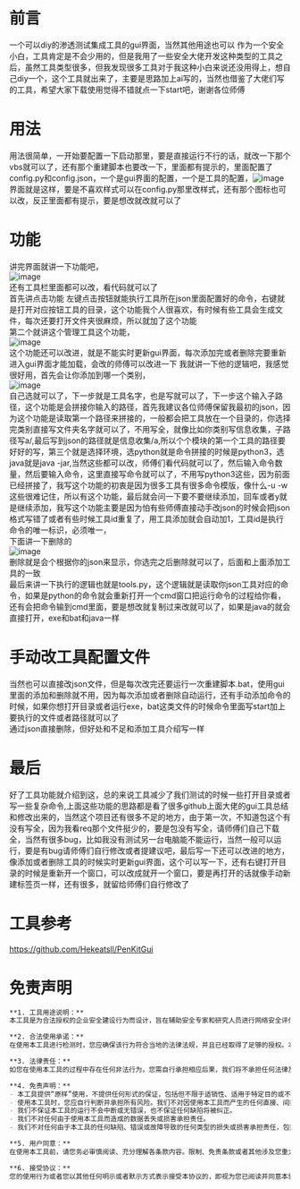 # 前言

一个可以diy的渗透测试集成工具的gui界面，当然其他用途也可以
作为一个安全小白，工具肯定是不会少用的，但是我用了一些安全大佬开发这种类型的工具之后，虽然工具类型很多，但我发现很多工具对于我这种小白来说还没用得上，想自己diy一个，这个工具就出来了，主要是思路加上ai写的，当然也借鉴了大佬们写的工具，希望大家下载使用觉得不错就点一下start吧，谢谢各位师傅

# 用法
用法很简单，一开始要配置一下启动那里，要是直接运行不行的话，就改一下那个vbs就可以了，还有那个重建脚本也要改一下，里面都有提示的，里面配置了config.py和config.json，一个是gui界面的配置，一个是工具的配置，![image](https://github.com/user-attachments/assets/1293e438-2d82-41a3-9cf2-d8711f089bde)
界面就是这样，要是不喜欢样式可以在config.py那里改样式，还有那个图标也可以改，反正里面都有提示，要是想改就改就可以了
# 功能
讲完界面就讲一下功能吧，<br>![image](https://github.com/user-attachments/assets/811bb0d5-33e8-4c4a-9c13-73bc25d9ab88)<br>
还有工具栏里面都可以改，看代码就可以了<br>
首先讲点击功能
左键点击按钮就能执行工具所在json里面配置好的命令，右键就是打开对应按钮工具的目录，这个功能我个人很喜欢，有时候有些工具会生成文件，每次还要打开文件夹很麻烦，所以就加了这个功能<br>
第二个就讲这个管理工具这个功能，
<br>![image](https://github.com/user-attachments/assets/4f5a3e5a-9c2f-4549-b60e-2e593cf74d86)<br>
这个功能还可以改进，就是不能实时更新gui界面，每次添加完或者删除完要重新进入gui界面才能加载，会改的师傅可以改进一下
我就讲一下他的逻辑吧，我感觉很好用，首先会让你添加到哪一个类别，<br>![image](https://github.com/user-attachments/assets/7f3d77d2-a12c-4f36-a017-795b81a54eca)
<br>
自己选就可以了，下一步就是工具名字，也是写就可以了，下一步这个输入子路径，这个功能是会拼接你输入的路径，首先我建议各位师傅保留我最初的json，因为这个功能是读取第一个路径来拼接的，一般都会把工具放在一个目录的，你选择完类别直接写文件夹名字就可以了，不用写全，就像比如你类别写信息收集，子路径写a/,最后写到json的路径就是信息收集/a,所以个个模块的第一个工具的路径要好好的写，第三个就是选择环境，选python就是命令拼接的时候是python3，选java就是java -jar,当然这些都可以改，师傅们看代码就可以了，然后输入命令数量，然后要输入命令，这里直接写命令就可以了，不用写python3这些，因为前面已经拼接了，我写这个功能的初衷是因为很多工具有很多命令模版，像什么-u -w这些很难记住，所以有这个功能，最后就会问一下要不要继续添加，回车或者y就是继续添加，我写这个功能主要是因为怕有些师傅直接动手改json的时候会把json格式写错了或者有些时候工具id重复了，用工具添加就会自动加1，工具id是执行命令的唯一标识，必须唯一，
<br>下面讲一下删除的<br>![image](https://github.com/user-attachments/assets/849d94c3-5a2b-473f-b39d-df21a3bce5fc)
<br>删除就是会个根据你的json来显示，你选完之后删除就可以了，后面和上面添加工具的一致<br>
最后来讲一下执行的逻辑也就是tools.py，这个逻辑就是读取你json工具对应的命令，如果是python的命令就会重新打开一个cmd窗口把运行命令的过程给你看，还有会把命令输到cmd里面，要是想改就复制过来改就可以了，如果是java的就会直接打开，exe和bat和java一样
# 手动改工具配置文件
当然也可以直接改json文件，但是每次改完还要运行一次重建脚本.bat，使用gui里面的添加和删除就不用，因为每次添加或者删除自动运行，还有手动添加命令的时候，如果你想打开目录或者运行exe，bat这类文件的时候命令里面写start加上要执行的文件或者路径就可以了<br>通过json直接删除，但好处和不足和添加工具介绍写一样
# 最后
好了工具功能就介绍到这，总的来说工具减少了我们测试的时候一些打开目录或者写一些复杂命令,上面这些功能的思路都是看了很多github上面大佬的gui工具总结和修改出来的，当然这个项目还有很多不足的地方，由于第一次，不知道包这个有没有写全，因为我看req那个文件挺少的，要是包没有写全，请师傅们自己下载全，当然有很多bug，比如我没有测试另一台电脑能不能运行，当然一般可以运行，要是有bug请师傅们自行修改或者提建议吧，最后写一下还可以改进的地方，像添加或者删除工具的时候实时更新gui界面，这个可以写一下，还有右键打开目录的时候是重新开一个窗口，可以改成就开一个窗口，要是再打开的话就像手动新建标签页一样，还有很多，就留给师傅们自行修改了
# 工具参考
https://github.com/Hekeatsll/PenKitGui
# 免责声明
```markdown
**1. 工具用途说明：**  
本工具是为合法授权的企业安全建设行为而设计，旨在辅助安全专家和研究人员进行网络安全评估和渗透测试。本工具的使用应严格限制在授权的范围内，并且必须遵守所有适用的法律法规。

**2. 合法使用承诺：**  
在使用本工具进行检测时，您应确保该行为符合当地的法律法规，并且已经取得了足够的授权。本工具不得用于任何非法目的，包括但不限于未经授权的访问、数据窃取、服务中断或其他任何形式的网络攻击。

**3. 法律责任：**  
如您在使用本工具的过程中存在任何非法行为，您需自行承担相应后果，我们将不承担任何法律及连带责任。我们强烈建议用户在使用本工具前，咨询法律顾问，确保其行为的合法性。

**4. 免责声明：**  
- 本工具提供“原样”使用，不提供任何形式的保证，包括但不限于适销性、适用于特定目的或不侵犯第三方权利的保证。
- 使用本工具时，您应自行判断并承担所有风险。我们不对因使用本工具而产生的任何直接、间接、特殊、偶然或惩罚性的损害承担责任，无论这些损害是否可预见。
- 我们不保证本工具的运行不会中断或无错误，也不保证任何缺陷将被纠正。
- 我们不对任何由于使用本工具而造成的数据丢失或损害承担责任。
- 我们不对任何由于本工具的任何缺陷、错误或故障导致的任何类型的损失或损害承担责任，包括但不限于利润损失、业务中断、商业信息的丢失或其他财务损失。

**5. 用户同意：**  
在使用本工具前，请您务必审慎阅读、充分理解各条款内容。限制、免责条款或者其他涉及您重大权益的条款可能会以加粗、加下划线等形式提示您重点注意。除非您已充分阅读、完全理解并接受本协议所有条款，否则，请您不要使用本工具。

**6. 接受协议：**  
您的使用行为或者您以其他任何明示或者默示方式表示接受本协议的，即视为您已阅读并同意本协议的约束。我们保留随时更新本免责声明的权利，更新后的免责声明一旦公布即生效，如您继续使用本工具，即表示您接受更新后的免责声明。
